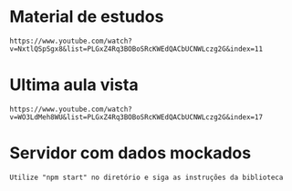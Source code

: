 # Material de estudos

    https://www.youtube.com/watch?v=NxtlQSpSgx8&list=PLGxZ4Rq3BOBoSRcKWEdQACbUCNWLczg2G&index=11

# Ultima aula vista

    https://www.youtube.com/watch?v=WO3LdMeh8WU&list=PLGxZ4Rq3BOBoSRcKWEdQACbUCNWLczg2G&index=17

# Servidor com dados mockados

    Utilize "npm start" no diretório e siga as instruções da biblioteca